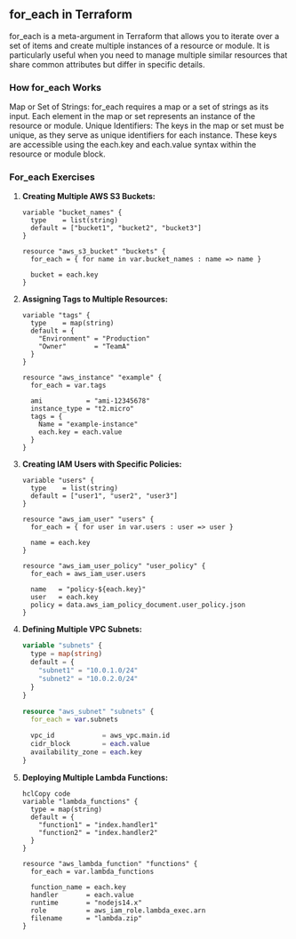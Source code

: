 ## for_each in Terraform
for_each is a meta-argument in Terraform that allows you to iterate over a set of items and create multiple instances of a resource or module. It is particularly useful when you need to manage multiple similar resources that share common attributes but differ in specific details.

### How for_each Works
Map or Set of Strings: for_each requires a map or a set of strings as its input. Each element in the map or set represents an instance of the resource or module.
Unique Identifiers: The keys in the map or set must be unique, as they serve as unique identifiers for each instance. These keys are accessible using the each.key and each.value syntax within the resource or module block.

### For_each Exercises

1. **Creating Multiple AWS S3 Buckets:**
    
    ```hcl
    variable "bucket_names" {
      type    = list(string)
      default = ["bucket1", "bucket2", "bucket3"]
    }
    
    resource "aws_s3_bucket" "buckets" {
      for_each = { for name in var.bucket_names : name => name }
    
      bucket = each.key
    }
    
    ```
    
2. **Assigning Tags to Multiple Resources:**
    
    ```
    variable "tags" {
      type    = map(string)
      default = {
        "Environment" = "Production"
        "Owner"       = "TeamA"
      }
    }
    
    resource "aws_instance" "example" {
      for_each = var.tags
    
      ami           = "ami-12345678"
      instance_type = "t2.micro"
      tags = {
        Name = "example-instance"
        each.key = each.value
      }
    }
    
    ```
    
3. **Creating IAM Users with Specific Policies:**
    
    ```
    variable "users" {
      type    = list(string)
      default = ["user1", "user2", "user3"]
    }
    
    resource "aws_iam_user" "users" {
      for_each = { for user in var.users : user => user }
    
      name = each.key
    }
    
    resource "aws_iam_user_policy" "user_policy" {
      for_each = aws_iam_user.users
    
      name   = "policy-${each.key}"
      user   = each.key
      policy = data.aws_iam_policy_document.user_policy.json
    }
    
    ```
    
4. **Defining Multiple VPC Subnets:**
    
    ```terraform
    variable "subnets" {
      type = map(string)
      default = {
        "subnet1" = "10.0.1.0/24"
        "subnet2" = "10.0.2.0/24"
      }
    }
    
    resource "aws_subnet" "subnets" {
      for_each = var.subnets
    
      vpc_id            = aws_vpc.main.id
      cidr_block        = each.value
      availability_zone = each.key
    }
    
    ```
    
5. **Deploying Multiple Lambda Functions:**
    
    ```
    hclCopy code
    variable "lambda_functions" {
      type = map(string)
      default = {
        "function1" = "index.handler1"
        "function2" = "index.handler2"
      }
    }
    
    resource "aws_lambda_function" "functions" {
      for_each = var.lambda_functions
    
      function_name = each.key
      handler       = each.value
      runtime       = "nodejs14.x"
      role          = aws_iam_role.lambda_exec.arn
      filename      = "lambda.zip"
    }
    
    ```